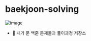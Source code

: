 # baekjoon-solving

![image](https://github.com/user-attachments/assets/06df528f-ec96-4860-8352-82fbcff40b33)


- 💾 내가 푼 백준 문제들과 풀이과정 저장소
